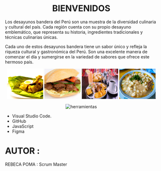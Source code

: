 <h1 align= center>BIENVENIDOS</h1> 
Los desayunos bandera del Perú son una muestra de la diversidad culinaria y cultural del país. Cada región cuenta con su propio desayuno emblemático, que representa su historia, ingredientes tradicionales y técnicas culinarias únicas.

Cada uno de estos desayunos bandera tiene un sabor único y refleja la riqueza cultural y gastronómica del Perú. Son una excelente manera de comenzar el día y sumergirse en la variedad de sabores que ofrece este hermoso país.
<p align=center>
<img src="Images/img_7.jpg" alt="" width="120" height="100"/>
<img src="Images/img_6.jpg" alt="" width="120" height="100"/>
<img src="Images/img_5.jpg" alt="" width="120" height="100"/>
<img src="Images/img_4.jpg" alt="" width="120" height="100"/>
</p>

<p align=center>
 <img src=https://github.com/JaviSeC/reservasjs/assets/132651136/65c7313c-429b-4f58-b43b-db86a9b5e6c2 alt=herramientas>
 </p>
<ul>
  <li>Visual Studio Code.</li>
  <li>GitHub</li>
  <li>JavaScript</li>
  <li>Figma</li>
</ul>

# AUTOR :
REBECA  POMA : Scrum Master
